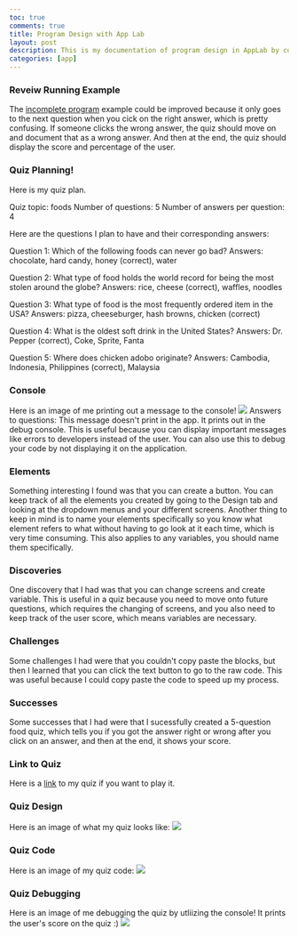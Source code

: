```yaml
---
toc: true
comments: true
title: Program Design with App Lab
layout: post
description: This is my documentation of program design in AppLab by code.org
categories: [app]
---
```


### Reveiw Running Example
The [incomplete program](https://studio.code.org/projects/applab/rEkq6_-HMk-W8WkN1WoZFm45pdGoioqK4ur9sYYve6Q) example could be improved because it only goes to the next question when you cick on the right answer, which is pretty confusing. If someone clicks the wrong answer, the quiz should move on and document that as a wrong answer. And then at the end, the quiz should display the score and percentage of the user.

### Quiz Planning!
Here is my quiz plan.

Quiz topic: foods
Number of questions: 5
Number of answers per question: 4

Here are the questions I plan to have and their corresponding answers:

Question 1: Which of the following foods can never go bad?
Answers: chocolate, hard candy, honey (correct), water

Question 2: What type of food holds the world record for being the most stolen around the globe?
Answers: rice, cheese (correct), waffles, noodles

Question 3: What type of food is the most frequently ordered item in the USA?
Answers: pizza, cheeseburger, hash browns, chicken (correct)

Question 4: What is the oldest soft drink in the United States?
Answers: Dr. Pepper (correct), Coke, Sprite, Fanta

Question 5: Where does chicken adobo originate?
Answers: Cambodia, Indonesia, Philippines (correct), Malaysia

### Console
Here is an image of me printing out a message to the console!
<img src="{{site.baseurl}}/images/consoleapplab.jpg">
Answers to questions:
This message doesn't print in the app. It prints out in the debug console. This is useful because you can display important messages like errors to developers instead of the user. You can also use this to debug your code by not displaying it on the application.

### Elements
Something interesting I found was that you can create a button. You can keep track of all the elements you created by going to the Design tab and looking at the dropdown menus and your different screens. Another thing to keep in mind is to name your elements specifically so you know what element refers to what without having to go look at it each time, which is very time consuming. This also applies to any variables, you should name them specifically.

### Discoveries
One discovery that I had was that you can change screens and create variable. This is useful in a quiz because you need to move onto future questions, which requires the changing of screens, and you also need to keep track of the user score, which means variables are necessary.

### Challenges
Some challenges I had were that you couldn't copy paste the blocks, but then I learned that you can click the text button to go to the raw code. This was useful because I could copy paste the code to speed up my process.

### Successes
Some successes that I had were that I sucessfully created a 5-question food quiz, which tells you if you got the answer right or wrong after you click on an answer, and then at the end, it shows your score.

### Link to Quiz
Here is a [link](https://studio.code.org/projects/applab/V_oDt5yy_qq1Xr8AzGKbiO_LCN-sBTvUuMT7Y8u4p-I) to my quiz if you want to play it.

### Quiz Design
Here is an image of what my quiz looks like:
<img src="{{site.baseurl}}/images/quizimage.jpg">

### Quiz Code
Here is an image of my quiz code:
<img src="{{site.baseurl}}/images/quizcode.jpg">

### Quiz Debugging
Here is an image of me debugging the quiz by utliizing the console! It prints the user's score on the quiz :)
<img src="{{site.baseurl}}/images/quizconsole.jpg">